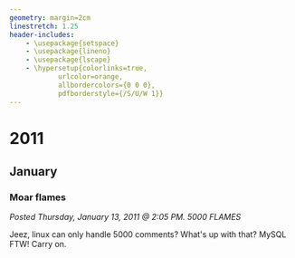 ```yaml
---
geometry: margin=2cm
linestretch: 1.25
header-includes:
    - \usepackage{setspace}
    - \usepackage{lineno}
    - \usepackage{lscape}
    - \hypersetup{colorlinks=true,
            urlcolor=orange,
            allbordercolors={0 0 0},
            pdfborderstyle={/S/U/W 1}}
---
```

# 2011
## January
### Moar flames

[//p133]: # (https://web.archive.org/web/20171012195941/http://linuxhaters.blogspot.com/2011/01/moar-flames.html)

*Posted Thursday, January 13, 2011 @ 2:05 PM. 5000 FLAMES*

Jeez, linux can only handle 5000 comments? What's up with that? MySQL FTW! Carry
on.
